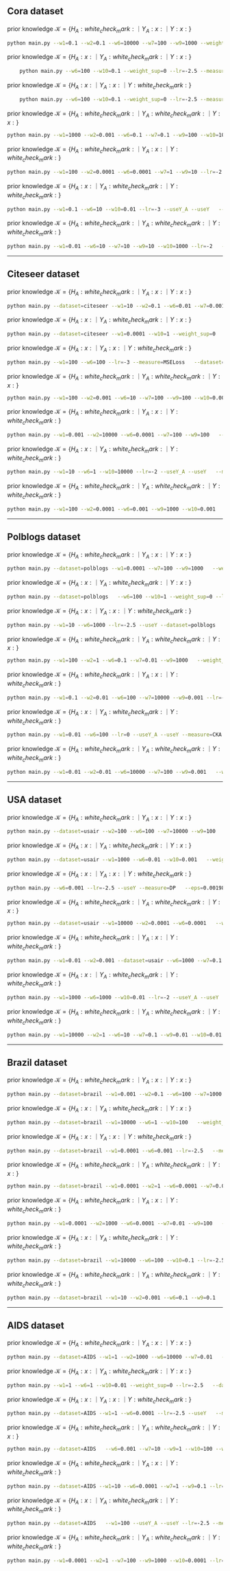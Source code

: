 ## Cora dataset
prior knowledge $\mathcal{K}=\{ H_A :white_check_mark: ｜ Y_A :x: ｜ Y :x:\}$
```bash
python main.py --w1=0.1 --w2=0.1 --w6=10000 --w7=100 --w9=1000 --weight_sup=0 --lr=-2.5 --useH_A --measure=MSELoss
```

prior knowledge $\mathcal{K}=\{ H_A :x: ｜ Y_A :white_check_mark: ｜ Y :x:\}$
```bash
    python main.py --w6=100 --w10=0.1 --weight_sup=0 --lr=-2.5 --measure=KL   --useY_A
```

prior knowledge $\mathcal{K}=\{ H_A :x: ｜ Y_A :x: ｜ Y :white_check_mark:\}$
```bash
    python main.py --w6=100 --w10=0.1 --weight_sup=0 --lr=-2.5 --measure=KL   --useY_A
```

prior knowledge $\mathcal{K}=\{ H_A :white_check_mark: ｜ Y_A :white_check_mark: ｜ Y :x:\}$
```bash
python main.py --w1=1000 --w2=0.001 --w6=0.1 --w7=0.1 --w9=100 --w10=100   --weight_sup=0 --lr=-2 --measure=MSELoss --useH_A --useY_A
```

prior knowledge $\mathcal{K}=\{ H_A :white_check_mark: ｜ Y_A :x: ｜ Y :white_check_mark:\}$
```bash
python main.py --w1=100 --w2=0.0001 --w6=0.0001 --w7=1 --w9=10 --lr=-2   --useH_A --useY --measure=MSELoss
```

prior knowledge $\mathcal{K}=\{ H_A :x: ｜ Y_A :white_check_mark: ｜ Y :white_check_mark:\}$
```bash
python main.py --w1=0.1 --w6=10 --w10=0.01 --lr=-3 --useY_A --useY   --measure=MSELoss
```

prior knowledge $\mathcal{K}=\{ H_A :white_check_mark: ｜ Y_A :white_check_mark: ｜ Y :white_check_mark:\}$
```bash
python main.py --w1=0.01 --w6=10 --w7=10 --w9=10 --w10=1000 --lr=-2   --useH_A --useY_A --useY --measure=MSELoss
```

___

## Citeseer dataset
prior knowledge $\mathcal{K}=\{ H_A :white_check_mark: ｜ Y_A :x: ｜ Y :x:\}$
```bash
python main.py --dataset=citeseer --w1=10 --w2=0.1 --w6=0.01 --w7=0.001   --w9=10 --weight_sup=0 --lr=-2.5 --useH_A --measure=KL
```

prior knowledge $\mathcal{K}=\{ H_A :x: ｜ Y_A :white_check_mark: ｜ Y :x:\}$
```bash
python main.py --dataset=citeseer --w1=0.0001 --w10=1 --weight_sup=0   --lr=-1.5 --useY_A --measure=KL
```

prior knowledge $\mathcal{K}=\{ H_A :x: ｜ Y_A :x: ｜ Y :white_check_mark:\}$
```bash
python main.py --w1=100 --w6=100 --lr=-3 --measure=MSELoss   --dataset=citeseer --useY
```

prior knowledge $\mathcal{K}=\{ H_A :white_check_mark: ｜ Y_A :white_check_mark: ｜ Y :x:\}$
```bash
python main.py --w1=100 --w2=0.001 --w6=10 --w7=100 --w9=100 --w10=0.001   --weight_sup=0 --lr=-2.5 --dataset=citeseer --measure=MSELoss --useH_A   --useY_A
```

prior knowledge $\mathcal{K}=\{ H_A :white_check_mark: ｜ Y_A :x: ｜ Y :white_check_mark:\}$
```bash
python main.py --w1=0.001 --w2=10000 --w6=0.0001 --w7=100 --w9=100   --lr=-1 --dataset=citeseer --measure=KL --useH_A --useY
```

prior knowledge $\mathcal{K}=\{ H_A :x: ｜ Y_A :white_check_mark: ｜ Y :white_check_mark:\}$
```bash
python main.py --w1=10 --w6=1 --w10=10000 --lr=-2 --useY_A --useY   --measure=KL --dataset=citeseer
```

prior knowledge $\mathcal{K}=\{ H_A :white_check_mark: ｜ Y_A :white_check_mark: ｜ Y :white_check_mark:\}$
```bash
python main.py --w1=100 --w2=0.0001 --w6=0.001 --w9=1000 --w10=0.001   --lr=-1.5 --useH_A --useY_A --useY --dataset=citeseer --measure=KL
```


___

## Polblogs dataset

prior knowledge $\mathcal{K}=\{ H_A :white_check_mark: ｜ Y_A :x: ｜ Y :x:\}$
```bash
python main.py --dataset=polblogs --w1=0.0001 --w7=100 --w9=1000   --weight_sup=0 --lr=-2.5 --measure=KL --useH_A
```

prior knowledge $\mathcal{K}=\{ H_A :x: ｜ Y_A :white_check_mark: ｜ Y :x:\}$
```bash
python main.py --dataset=polblogs   --w6=100 --w10=1 --weight_sup=0 --lr=-2.5 --measure=DP --useY_A
```

prior knowledge $\mathcal{K}=\{ H_A :x: ｜ Y_A :x: ｜ Y :white_check_mark:\}$
```bash
python main.py --w1=10 --w6=1000 --lr=-2.5 --useY --dataset=polblogs   --measure=MSELoss
```
prior knowledge $\mathcal{K}=\{ H_A :white_check_mark: ｜ Y_A :white_check_mark: ｜ Y :x:\}$
```bash
python main.py --w1=100 --w2=1 --w6=0.1 --w7=0.01 --w9=1000   --weight_sup=0 --lr=-3 --useH_A --useY_A --measure=MSELoss --dataset=polblogs
```
prior knowledge $\mathcal{K}=\{ H_A :white_check_mark: ｜ Y_A :x: ｜ Y :white_check_mark:\}$
```bash
python main.py --w1=0.1 --w2=0.01 --w6=100 --w7=10000 --w9=0.001 --lr=-1   --useH_A --useY --dataset=polblogs --measure=HSIC
```
prior knowledge $\mathcal{K}=\{ H_A :x: ｜ Y_A :white_check_mark: ｜ Y :white_check_mark:\}$
```bash
python main.py --w1=0.01 --w6=100 --lr=0 --useY_A --useY --measure=CKA   --dataset=polblogs
```
prior knowledge $\mathcal{K}=\{ H_A :white_check_mark: ｜ Y_A :white_check_mark: ｜ Y :white_check_mark:\}$
```bash
python main.py --w1=0.01 --w2=0.01 --w6=10000 --w7=100 --w9=0.001   --w10=1000 --lr=-2.5 --dataset=polblogs --useH_A --useY_A --useY
```

___

## USA dataset

prior knowledge $\mathcal{K}=\{ H_A :white_check_mark: ｜ Y_A :x: ｜ Y :x:\}$
```bash
python main.py --dataset=usair --w2=100 --w6=100 --w7=10000 --w9=100   --weight_sup=0 --lr=-3 --useH_A --measure=MSELoss
```

prior knowledge $\mathcal{K}=\{ H_A :x: ｜ Y_A :white_check_mark: ｜ Y :x:\}$
```bash
python main.py --dataset=usair --w1=1000 --w6=0.01 --w10=0.001   --weight_sup=0 --lr=-2 --useY_A --measure=MSELoss
```

prior knowledge $\mathcal{K}=\{ H_A :x: ｜ Y_A :x: ｜ Y :white_check_mark:\}$
```bash
python main.py --w6=0.001 --lr=-2.5 --useY --measure=DP   --eps=0.001986024928134464 --dataset=usair
```
prior knowledge $\mathcal{K}=\{ H_A :white_check_mark: ｜ Y_A :white_check_mark: ｜ Y :x:\}$
```bash
python main.py --dataset=usair --w1=10000 --w2=0.0001 --w6=0.0001   --w7=0.0001 --w9=0.01 --w10=0.0001 --weight_sup=0 --lr=-2.5 --useH_A --useY_A
```
prior knowledge $\mathcal{K}=\{ H_A :white_check_mark: ｜ Y_A :x: ｜ Y :white_check_mark:\}$
```bash
python main.py --w1=0.01 --w2=0.001 --dataset=usair --w6=1000 --w7=0.1   --w9=0.001 --lr=-2.5 --useH_A --useY --eps=0.01189830603305939
```
prior knowledge $\mathcal{K}=\{ H_A :x: ｜ Y_A :white_check_mark: ｜ Y :white_check_mark:\}$
```bash
python main.py --w1=1000 --w6=1000 --w10=0.01 --lr=-2 --useY_A --useY   --measure=CKA
```
prior knowledge $\mathcal{K}=\{ H_A :white_check_mark: ｜ Y_A :white_check_mark: ｜ Y :white_check_mark:\}$
```bash
python main.py --w1=10000 --w2=1 --w6=10 --w7=0.1 --w9=0.01 --w10=0.01   --lr=0 --useH_A --useY_A --useY --measure=DP    --eps=-0.010192774962135321
```

___

## Brazil dataset

prior knowledge $\mathcal{K}=\{ H_A :white_check_mark: ｜ Y_A :x: ｜ Y :x:\}$
```bash
python main.py --dataset=brazil --w1=0.001 --w2=0.1 --w6=100 --w7=1000   --w9=0.01 --weight_sup=0 --lr=-1 --useH_A --measure=KL
```

prior knowledge $\mathcal{K}=\{ H_A :x: ｜ Y_A :white_check_mark: ｜ Y :x:\}$
```bash
python main.py --dataset=brazil --w1=10000 --w6=1 --w10=100   --weight_sup=0 --lr=-2.5 --useY_A --measure=MSELoss
```

prior knowledge $\mathcal{K}=\{ H_A :x: ｜ Y_A :x: ｜ Y :white_check_mark:\}$
```bash
python main.py --dataset=brazil --w1=0.0001 --w6=0.001 --lr=-2.5   --measure=KDE --useY
```
prior knowledge $\mathcal{K}=\{ H_A :white_check_mark: ｜ Y_A :white_check_mark: ｜ Y :x:\}$
```bash
python main.py --dataset=brazil --w1=0.0001 --w2=1 --w6=0.0001 --w7=0.001   --w9=100 --w10=1000 --weight_sup=0 --lr=-2.5 --measure=MSELoss --useH_A   --useY_A
```
prior knowledge $\mathcal{K}=\{ H_A :white_check_mark: ｜ Y_A :x: ｜ Y :white_check_mark:\}$
```bash
python main.py --w1=0.0001 --w2=1000 --w6=0.0001 --w7=0.01 --w9=100   --lr=-2.5 --useH_A --useY --dataset=brazil    --eps=0.0358789606415271
```
prior knowledge $\mathcal{K}=\{ H_A :x: ｜ Y_A :white_check_mark: ｜ Y :white_check_mark:\}$
```bash
python main.py --dataset=brazil --w1=10000 --w6=100 --w10=0.1 --lr=-2.5   --useY_A --useY --measure=DP
```
prior knowledge $\mathcal{K}=\{ H_A :white_check_mark: ｜ Y_A :white_check_mark: ｜ Y :white_check_mark:\}$
```bash
python main.py --dataset=brazil --w1=10 --w2=0.001 --w6=0.1 --w9=0.1   --w10=100 --lr=0 --useH_A --useY_A --useY --measure=KL   --eps=0.077458886396933
```

___

## AIDS dataset

prior knowledge $\mathcal{K}=\{ H_A :white_check_mark: ｜ Y_A :x: ｜ Y :x:\}$
```bash
python main.py --dataset=AIDS --w1=1 --w2=1000 --w6=10000 --w7=0.01   --w9=1000 --weight_sup=0 --lr=-3 --useH_A --measure=KL
```

prior knowledge $\mathcal{K}=\{ H_A :x: ｜ Y_A :white_check_mark: ｜ Y :x:\}$
```bash
python main.py --w1=1 --w6=1 --w10=0.01 --weight_sup=0 --lr=-2.5   --dataset=AIDS --useY_A --measure=MSELoss
```

prior knowledge $\mathcal{K}=\{ H_A :x: ｜ Y_A :x: ｜ Y :white_check_mark:\}$
```bash
python main.py --dataset=AIDS --w1=1 --w6=0.0001 --lr=-2.5 --useY   --measure=CKA
```

prior knowledge $\mathcal{K}=\{ H_A :white_check_mark: ｜ Y_A :white_check_mark: ｜ Y :x:\}$
```bash
python main.py --dataset=AIDS   --w6=0.001 --w7=10 --w9=1 --w10=100 --weight_sup=0 --lr=0 --useH_A --useY_A   --measure=MSELoss
```

prior knowledge $\mathcal{K}=\{ H_A :white_check_mark: ｜ Y_A :x: ｜ Y :white_check_mark:\}$
```bash
python main.py --dataset=AIDS --w1=10 --w6=0.0001 --w7=1 --w9=0.1 --lr=-1   --useH_A --useY --measure=MSELoss
```

prior knowledge $\mathcal{K}=\{ H_A :x: ｜ Y_A :white_check_mark: ｜ Y :white_check_mark:\}$
```bash
python main.py --dataset=AIDS   --w1=100 --useY_A --useY --lr=-2.5 --measure=MSELoss
```

prior knowledge $\mathcal{K}=\{ H_A :white_check_mark: ｜ Y_A :white_check_mark: ｜ Y :white_check_mark:\}$
```bash
python main.py --w1=0.0001 --w2=1 --w7=100 --w9=1000 --w10=0.0001 --lr=-3   --measure=KL --useH_A --useY_A --useY --dataset=AIDS
```